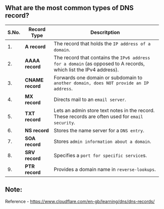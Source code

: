 ## What are the most common types of DNS record?

|S.No.| Record Type | Descritption|
|-----|------------|-------------|
|1.|**A record** | The record that holds the `IP address of a domain`.|
|2.|**AAAA record**|The record that contains the `IPv6 address for a domain` (as opposed to A records, which list the IPv4 address). |
|3.|**CNAME record**|Forwards one domain or subdomain to `another domain, does NOT provide an IP address`. |
|4.|**MX record**| Directs mail to an `email server`.|
|5.|**TXT record**| Lets an admin store text notes in the record. These records are often used for `email security`.|
|6.|**NS record**|Stores the name server for a `DNS entry`. |
|7.|**SOA record**|Stores `admin information about a domain`.|
|8.|**SRV record** |Specifies a `port for specific service`s.|
|9.|**PTR record** |Provides a domain name in `reverse-lookups`.|

Note:
-----
Reference - https://www.cloudflare.com/en-gb/learning/dns/dns-records/
